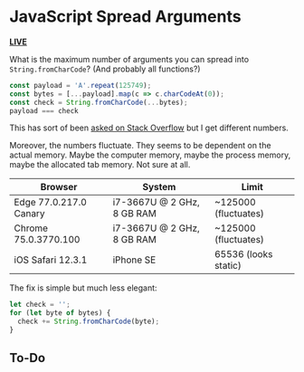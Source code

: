 # JavaScript Spread Arguments

[**LIVE**](https://tomashubelbauer.github.io/js-from-char-code-spread-args-max-count)

What is the maximum number of arguments you can spread into `String.fromCharCode`?
(And probably all functions?)

```js
const payload = 'A'.repeat(125749);
const bytes = [...payload].map(c => c.charCodeAt(0));
const check = String.fromCharCode(...bytes);
payload === check
```

This has sort of been [asked on Stack Overflow](https://stackoverflow.com/q/22747068/2715716)
but I get different numbers.

Moreover, the numbers fluctuate. They seems to be dependent on the actual memory.
Maybe the computer memory, maybe the process memory, maybe the allocated tab memory.
Not sure at all.

| Browser                | System                     | Limit                |
|------------------------|----------------------------|----------------------|
| Edge 77.0.217.0 Canary | i7-3667U @ 2 GHz, 8 GB RAM | ~125000 (fluctuates) |
| Chrome 75.0.3770.100   | i7-3667U @ 2 GHz, 8 GB RAM | ~125000 (fluctuates) |
| iOS Safari 12.3.1      | iPhone SE                  | 65536 (looks static) |

The fix is simple but much less elegant:

```js
let check = '';
for (let byte of bytes) {
  check += String.fromCharCode(byte);
}
```

## To-Do

